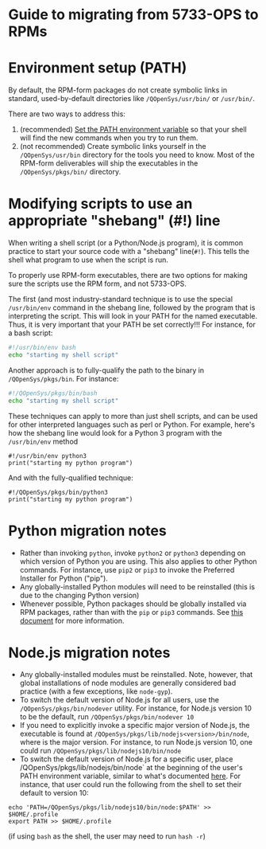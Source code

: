 # Guide to migrating from 5733-OPS to RPMs

# Environment setup (PATH)
By default, the RPM-form packages do not create symbolic links in standard, used-by-default directories like `/QOpenSys/usr/bin/` or `/usr/bin/`. 

There are two ways to address this:

1) (recommended) [Set the PATH environment variable](https://bitbucket.org/ibmi/opensource/src/master/docs/troubleshooting/SETTING_PATH.md) so that your shell will find the new commands when you try to run them.
2) (not recommended) Create symbolic links yourself in the `/QOpenSys/usr/bin` directory for the tools you need to know. Most of the RPM-form deliverables will ship the executables in the `/QOpenSys/pkgs/bin/` directory. 

# Modifying scripts to use an appropriate "shebang" (#!) line

When writing a shell script (or a Python/Node.js program), it is common practice to start your source code with a "shebang" line(`#!`). This tells the shell what program to use when the script is run. 

To properly use RPM-form executables, there are two options for making sure the scripts use the RPM form, and not 5733-OPS. 

The first (and most industry-standard technique is to use the special `/usr/bin/env` command in the shebang line, followed by the program that is interpreting the script. This will look in your PATH for the named executable. Thus, it is very important that your PATH be set correctly!!! For instance, for a bash script:

``` bash
#!/usr/bin/env bash
echo "starting my shell script"
```

Another approach is to fully-qualify the path to the binary in `/QOpenSys/pkgs/bin`. For instance:
``` bash
#!/QOpenSys/pkgs/bin/bash
echo "starting my shell script"
```

These techniques can apply to more than just shell scripts, and can be used for other interpreted languages such as perl or Python. For example, here's how the shebang line would look for a Python 3 program with the `/usr/bin/env` method
``` python3
#!/usr/bin/env python3
print("starting my python program")
```
And with the fully-qualified technique:
``` python3
#!/QOpenSys/pkgs/bin/python3
print("starting my python program")
```

# Python migration notes

- Rather than invoking `python`, invoke `python2` or `python3` depending on which version of Python you are using. This also applies to other Python commands. For instance, use `pip2` or `pip3` to invoke the Preferred Installer for Python ("pip"). 
- Any globally-installed Python modules will need to be reinstalled (this is due to the changing Python version)
- Whenever possible, Python packages should be globally installed via RPM packages, rather than with the `pip` or `pip3` commands. See [this document](PYTHON_MODULES.md) for more information. 

# Node.js migration notes

- Any globally-installed modules must be reinstalled. Note, however, that global installations of node modules are generally considered bad practice (with a few exceptions, like `node-gyp`). 
- To switch the default version of Node.js for all users, use the `/QOpenSys/pkgs/bin/nodever` utility. For instance, for Node.js version 10 to be the default, run `/QOpenSys/pkgs/bin/nodever 10`
- If you need to explicitly invoke a specific major version of Node.js, the executable is found at `/QOpenSys/pkgs/lib/nodejs<version>/bin/node`, where <version> is the major version. For instance, to run Node.js version 10, one could run `/QOpenSys/pkgs/lib/nodejs10/bin/node`
- To switch the default version of Node.js for a specific user, place /QOpenSys/pkgs/lib/nodejs<version>/bin/node` at the beginning of the user's PATH environment variable, similar to what's documented [here](https://bitbucket.org/ibmi/opensource/src/master/docs/troubleshooting/SETTING_PATH.md). For instance, that user could run the following from the shell to set their default to version 10:
```
echo 'PATH=/QOpenSys/pkgs/lib/nodejs10/bin/node:$PATH' >> $HOME/.profile
export PATH >> $HOME/.profile
```
(if using `bash` as the shell, the user may need to run `hash -r`)